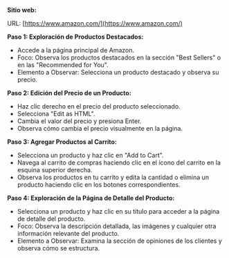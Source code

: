 **Sitio web:**

URL: [https://www.amazon.com/](https://www.amazon.com/)

**Paso 1: Exploración de Productos Destacados:**

- Accede a la página principal de Amazon.
- Foco: Observa los productos destacados en la sección "Best Sellers" o en las "Recommended for You".
- Elemento a Observar: Selecciona un producto destacado y observa su precio.

**Paso 2: Edición del Precio de un Producto:**

- Haz clic derecho en el precio del producto seleccionado.
- Selecciona "Edit as HTML".
- Cambia el valor del precio y presiona Enter.
- Observa cómo cambia el precio visualmente en la página.

**Paso 3: Agregar Productos al Carrito:**

- Selecciona un producto y haz clic en "Add to Cart".
- Navega al carrito de compras haciendo clic en el ícono del carrito en la esquina superior derecha.
- Observa los productos en tu carrito y edita la cantidad o elimina un producto haciendo clic en los botones correspondientes.

**Paso 4: Exploración de la Página de Detalle del Producto:**

- Selecciona un producto y haz clic en su título para acceder a la página de detalle del producto.
- Foco: Observa la descripción detallada, las imágenes y cualquier otra información relevante del producto.
- Elemento a Observar: Examina la sección de opiniones de los clientes y observa cómo se estructura.